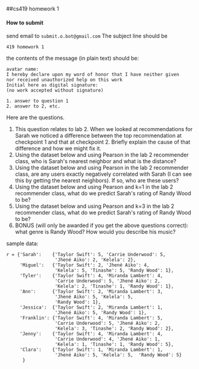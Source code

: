 ##cs419 homework 1

#### How to submit

send email to `submit.o.bot@gmail.com` The subject line should be

    419 homework 1

the contents of the message (in plain text) should be:

    avatar name:
    I hereby declare upon my word of honor that I have neither given 
    nor received unauthorized help on this work
    Initial here as digital signature: 
    (no work accepted without signature)
    
    1. answer to question 1
    2. answer to 2, etc.
    
Here are the questions.

1. This question relates to lab 2. When we looked at recommendations for Sarah we noticed a difference between the top recommendation at checkpoint 1 and that at checkpoint 2. Briefly explain the cause of that difference and how we might fix it.
2. Using the dataset below and using Pearson in the lab 2 recommender class, who is Sarah's nearest neighbor and what is the distance?
3. Using the dataset below and using Pearson in the lab 2 recommender class, are any users exactly negatively correlated with Sarah (I can see this by getting the nearest neighbors). If so, who are these users?
4. Using the dataset below and using Pearson and k=1 in the lab 2 recommender class, what do we predict Sarah's rating of Randy Wood to be?
5. Using the dataset below and using Pearson and k=3 in the lab 2 recommender class, what do we predict Sarah's rating of Randy Wood to be?
6. BONUS (will only be awarded if you get the above questions correct): what genre is Randy Wood? How would you describe his music?

sample data:
    
    r = {'Sarah':    {'Taylor Swift': 5, 'Carrie Underwood': 5, 
                      'Jhené Aiko': 2, 'Kelela': 2},
         'Miguel':   {'Taylor Swift': 2, 'Jhené Aiko': 4, 
                      'Kelela': 5, 'Tinashe': 5, 'Randy Wood': 1},
         'Tyler':    {'Taylor Swift': 4, 'Miranda Lambert': 4, 
                      'Carrie Underwood': 5, 'Jhené Aiko': 2, 
                      'Kelela': 2, 'Tinashe': 1, 'Randy Wood': 1},
         'Ann':      {'Taylor Swift': 2, 'Miranda Lambert': 3,  
                      'Jhené Aiko': 5, 'Kelela': 5,  
                      'Randy Wood': 1},
         'Jessica':  {'Taylor Swift': 2, 'Miranda Lambert': 1,  
                      'Jhené Aiko': 5, 'Randy Wood': 1},
         'Franklin': {'Taylor Swift': 4, 'Miranda Lambert': 5, 
                      'Carrie Underwood': 5, 'Jhené Aiko': 2, 
                      'Kelela': 3, 'Tinashe': 2, 'Randy Wood': 2},
         'Jenny':    {'Taylor Swift': 4, 'Miranda Lambert': 4, 
                      'Carrie Underwood': 4, 'Jhené Aiko': 1, 
                      'Kelela': 1, 'Tinashe': 1, 'Randy Wood': 5},
         'Clara':    {'Taylor Swift': 1, 'Miranda Lambert': 1,  
                      'Jhené Aiko': 5, 'Kelela': 5,  'Randy Wood': 5}    
          }